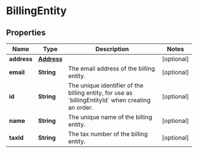 

# BillingEntity


## Properties

| Name | Type | Description | Notes |
|------------ | ------------- | ------------- | -------------|
|**address** | [**Address**](Address.md) |  |  [optional] |
|**email** | **String** | The email address of the billing entity. |  [optional] |
|**id** | **String** | The unique identifier of the billing entity, for use as &#x60;billingEntityId&#x60; when creating an order. |  [optional] |
|**name** | **String** | The unique name of the billing entity. |  [optional] |
|**taxId** | **String** | The tax number of the billing entity. |  [optional] |



